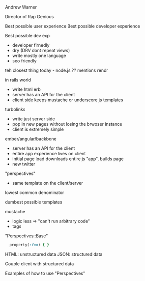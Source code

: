 Andrew Warner

Director of Rap Genious


Best possible user experience
Best possible developer experience

Best possible dev exp
- developer firnedly
- dry (DRV dont repeat views)
- write mostly one language
- seo friendly

teh closest thing today - node.js ??
mentions rendr

in rails world
- write html erb
- server has an API for the client
- client side keeps mustache or underscore js templates

turbolinks
- write just server side
- pop in new pages without losing the brwoser instance
- client is extremely simple

ember/angular/backbone
- server has an API for the client
- entire app experience lives on client
- initial page load downloads entire js "app", builds page
- new twitter

"perspectives"
- same template on the client/server

lowest common denominator

dumbest possible templates

mustache
- logic less => "can't run arbitrary code"
- tags

"Perspectives::Base"

```ruby
  property(:foo) { }
```

HTML: unstructured data
JSON: structured data

Couple client with structured data

Examples of how to use "Perspectives"
